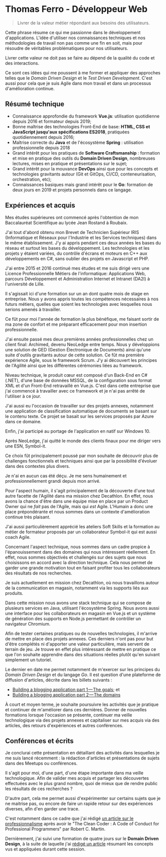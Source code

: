 # Thomas Ferro - Développeur Web

> Livrer de la valeur métier répondant aux besoins des utilisateurs. 

Cette phrase résume ce qui me passionne dans le développement d'applications. L'idée d'utiliser nos connaissances techniques et nos méthodologies de travail non pas comme une fin en soit, mais pour résoudre de véritables problématiques pour nos utilisateurs.

Livrer cette valeur ne doit pas se faire au dépend de la qualité du code et des interactions. 

Ce sont ces idées qui me poussent à me former et appliquer des approches telles que le *Domain Driven Design* et le *Test Driven Development*. C'est aussi pour cela que je suis Agile dans mon travail et dans un processus d'amélioration continue.

## Résumé technique

- Connaissance approfondie du framework **Vue.js**: utilisation quotidienne depuis 2016 et formateur depuis 2019;
- Bonne maîtrise des technologies Front-End de base: **HTML, CSS et JavaScript jusqu'aux spécifications ES2018**, pratiquées quotidiennement depuis 2016;
- Maîtrise correcte du **Java** et de l'écosystème **Spring** : utilisation professionnelle depuis 2018
- Grand intérêt pour les pratiques de **Software Craftsmanship** : formation et mise en pratique des outils du **Domain Driven Design**, nombreuses lectures, mises en pratique et présentations sur le sujet;
- Grand intérêt pour la mouvance **DevOps** ainsi que pour les concepts et technologies gravitants autour (Git et GitOps, CI/CD, conteneurisation, orchestration, etc);
- Connaissances basiques mais grand intérêt pour le **Go**: formation de deux jours en 2019 et projets personnels dans ce langage.

## Expériences et acquis

Mes études supérieures ont commencé après l'obtention de mon Baccalauréat Scientifique au lycée Jean Rostand à Roubaix.

J'ai tout d'abord obtenu mon Brevet de Technicien Supérieur IRIS (Informatique et Réseaux pour l'Industrie et les Services techniques) dans le même établissement. J'y ai appris pendant ces deux années les bases du réseau et surtout les bases du développement. Les technologies et les projets y étaient variées, du contrôle d'écrans et moteurs en C++ aux développements en C#, sans oublier des projets en Javascript et PHP.

J'ai entre 2015 et 2016 continué mes études et me suis dirigé vers une Licence Professionnelle Métiers de l'informatique: Applications Web, parcours Développement et Administration Internet et Intranet (DA2I) à l'université de Lille.

Il s'agissait ici d'une formation sur un an dont quatre mois de stage en entreprise. Nous y avons appris toutes les compétences nécessaires à nos futurs métiers, quelles que soient les technologies avec lesquelles nous serions amenés à travailler. 

Ce fût pour moi l'année de formation la plus bénéfique, me faisant sortir de ma zone de confort et me préparant efficacement pour mon insertion professionnelle.

J'ai ensuite passé mes deux premières années professionnelles chez un client final: Archimed, devenu NeoLedge entre temps. Nous y développions une solution de GED (Gestion Électronique de Documents) ainsi qu'une suite d'outils gravitants autour de cette solution. 
Ce fût ma première expérience Agile, sous le framework Scrum. J'y ai découvert les principes de l'Agilité ainsi que les différentes cérémonies liées au framework. 

Niveau technique, le produit cœur est composé d'un Back-End en C# (.NET), d'une base de données MSSQL, de la configuration sous format XML et d'un Front-End retravaillé en Vue.js. C'est dans cette entreprise que j'ai commencé à travailler avec ce framework et je n'ai pas arrêté de l'utiliser à ce jour.

J'ai aussi eu l'occasion de travailler sur des projets annexes, notamment une application de classification automatique de documents se basant sur le contenu texte. Ce projet se basait sur les services proposés par Azure dans ce domaine. 

Enfin, j'ai participé au portage de l'application en natif sur Windows 10.

Après NeoLedge, j'ai quitté le monde des clients finaux pour me diriger vers une ESN, Symbol-it.

Ce choix fût principalement poussé par mon souhaite de découvrir plus de challenges fonctionnels et techniques ainsi que par la possibilité d'évoluer dans des contextes plus divers. 

Je n'ai en aucun cas été déçu. Je me sens humainement et professionnellement grandi depuis mon arrivé.

Pour l'aspect humain, il s'agit principalement de la découverte d'une tout autre facette de l'Agilité dans ma mission chez Decathlon. En effet, nous avons la chance d'être dans une équipe mise en place par un Product Owner qui ne *fait* pas de l'Agile, mais qui *est* Agile. L'Humain a donc une place prépondérante et nous sommes dans un contexte d'amélioration continue très plaisant. 

J'ai aussi particulièrement apprécié les ateliers Soft Skills et la formation au métier de formateur proposés par un collaborateur Symbol-it qui est aussi coach Agile.

Concernant l'aspect technique, nous sommes dans un cadre propice à l'épanouissement dans des domaines qui nous intéressent réellement. En effet, nous sommes objectivés et challengés sur des sujets que nous choisissons en accord avec la direction technique. Cela nous permet de garder une grande motivation tout en faisant profiter tous les collaborateurs des résultats de nos recherches.

Je suis actuellement en mission chez Decathlon, où nous travaillons autour de la communication en magasin, notamment via les supports liés aux produits.

Dans cette mission nous avons une stack technique qui se compose de plusieurs services en Java, utilisant l'écosystème Spring. Nous avons aussi une interface pour les collaborateurs en magasin en Vue.js et un système de génération des supports en Node.js permettant de contrôler un navigateur Chromium.

Afin de tester certaines pratiques ou de nouvelles technologies, il m'arrive de mettre en place des projets annexes. Ces derniers n'ont pas pour but d'être complétés ni d'apporter une valeur particulière, mais servent de terrain de jeu. Je trouve en effet plus intéressant de mettre en pratique ce que l'on souhaite apprendre dans des situations réelles plutôt qu'en suivant simplement un tutoriel.

Le dernier en date me permet notamment de m'exercer sur les principes du *Domain Driven Design* et du langage *Go*. Il est question d'une plateforme de diffusion d'articles, décrite dans les billets suivants :

- [Building a blogging application part 1 — The goals](https://medium.com/@t.ferro184/building-a-blogging-application-part-1-the-goals-b4a99847584); et
- [Building a blogging application part 2 — The domains](https://medium.com/@t.ferro184/building-a-blogging-application-part-2-the-domains-af06b0e93d61)

À court et moyen terme, je souhaite poursuivre les activités que je pratique et continuer de m'améliorer dans ces dernières. Donner de nouvelles formations lorsque l'occasion se présente, continuer ma veille technologique via des projets annexes et capitaliser sur mes acquis via des articles, des retours d'expériences et autres conférences.

## Conférences et écrits

Je conclurai cette présentation en détaillant des activités dans lesquelles je me suis lancé récemment : la rédaction d'articles et présentations de sujets dans des Meetups ou conférences.

Il s'agit pour moi, d'une part, d'une étape importante dans ma veille technologique. Afin de valider mes acquis et partager les découvertes effectuées avec le plus grand nombre, quoi de mieux que de rendre public les résultats de ces recherches ?

D'autre part, cela me permet aussi d'expérimenter sur certains sujets que je ne maitrise pas, ou encore de faire un rapide retour sur des expériences diverses, afin d'en garder une trace.

C'est notamment dans ce cadre que j'ai rédigé [un article sur le professionnalisme](https://medium.com/@t.ferro184/am-i-really-unprofessional-c36272c73f07) après avoir le "The Clean Coder : A Code of Conduct for Professional Programmers" par Robert C. Martin.

Dernièrement, j'ai suivi une formation de quatre jours sur le **Domain Driven Design**, à la suite de laquelle j'ai [rédigé un article](https://medium.com/@t.ferro184/summary-of-a-four-days-ddd-training-74103a6d99a1) résumant les concepts vus et appliquées durant cette session.
